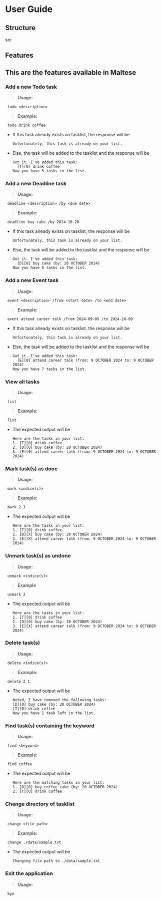 # User Guide

## Structure
src

## Features 
## This are the features available in Maltese
### Add a new Todo task 
> **Usage:**
   ```
    todo <description>
   ```
> **Example:**
   ```
    todo drink coffee
   ```
  - If this task already exists on tasklist, the response will be
    ```
    Unfortunately, this task is already on your list.
    ```
  - Else, the task will be added to the tasklist and the response will be
    ```
    Got it. I've added this task:
      [T][0] drink coffee
    Now you have 5 tasks in the list.
    ```
### Add a new Deadline task 
> **Usage:**
   ```
    deadline <description> /by <due date>
   ```
> **Example:**
   ```
    deadline buy cake /by 2024-10-20
   ```
  - If this task already exists on tasklist, the response will be
    ```
    Unfortunately, this task is already on your list.
    ```
  - Else, the task will be added to the tasklist and the response will be
    ```
    Got it. I've added this task:
      [D][0] buy cake (by: 20 OCTOBER 2024)
    Now you have 6 tasks in the list.
    ```
### Add a new Event task 
> **Usage:**
   ```
    event <description> /from <start date> /to <end date>
   ```
> **Example:**
   ```
    event attend career talk /from 2024-09-09 /to 2024-10-09
   ```
  - If this task already exists on tasklist, the response will be
    ```
    Unfortunately, this task is already on your list.
    ```
  - Else, the task will be added to the tasklist and the response will be
    ```
    Got it. I've added this task:
      [E][0] attend career talk (from: 9 OCTOBER 2024 to: 9 OCTOBER 2024)
    Now you have 7 tasks in the list.
    ```
### View all tasks 
> **Usage:**
   ```
    list
   ```
> **Example:**
   ```
    list
   ```
  - The expected output will be
    ```
    Here are the tasks in your list:
    1. [T][0] drink coffee
    2. [D][0] buy cake (by: 20 OCTOBER 2024)
    3. [E][0] attend career talk (from: 9 OCTOBER 2024 to: 9 OCTOBER 2024)
    ```
### Mark task(s) as done
> **Usage:**
   ```
    mark <indice(s)>
   ```
> **Example:**
   ```
    mark 2 3
   ```
  - The expected output will be
    ```
    Here are the tasks in your list:
    1. [T][0] drink coffee
    2. [D][X] buy cake (by: 20 OCTOBER 2024)
    3. [E][X] attend career talk (from: 9 OCTOBER 2024 to: 9 OCTOBER 2024)
    ```
### Unmark task(s) as undone
> **Usage:**
   ```
    unmark <indice(s)>
   ```
> **Example**
   ```
    unmark 2
   ```
  - The expected output will be
    ```
    Here are the tasks in your list:
    1. [T][0] drink coffee
    2. [D][0] buy cake (by: 20 OCTOBER 2024)
    3. [E][X] attend career talk (from: 9 OCTOBER 2024 to: 9 OCTOBER 2024)
    ```
### Delete task(s)
> **Usage:**
   ```
    delete <indice(s)>
   ```
> **Example:**
   ```
    delete 2 1
   ```
  - The expected output will be
    ```
    Noted, I have removed the following tasks:
    [D][0] buy cake (by: 20 OCTOBER 2024)
    [T][0] drink coffee
    Now you have 1 task left in the list.
    ```
### Find task(s) containing the keyword
> **Usage:**
   ```
    find <keyword>
   ```
> **Example:**
   ```
    find coffee
   ```
  - The expected output will be
    ```
    Here are the matching tasks in your list:
    1. [D][0] buy coffee cake (by: 20 OCTOBER 2024)
    2. [T][0] drink coffee
    ```
### Change directory of tasklist
> **Usage:**
   ```
    change <file path>
   ```
> **Example:**
   ```
    change ./data/sample.txt
   ```
  - The expected output will be
    ```
    Changing file path to ./data/sample.txt
    ```
### Exit the application
> **Usage:**
   ```
    bye
   ```
